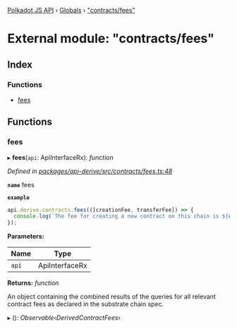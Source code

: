 [Polkadot JS API](../README.md) › [Globals](../globals.md) › ["contracts/fees"](_contracts_fees_.md)

# External module: "contracts/fees"

## Index

### Functions

* [fees](_contracts_fees_.md#fees)

## Functions

###  fees

▸ **fees**(`api`: ApiInterfaceRx): *function*

*Defined in [packages/api-derive/src/contracts/fees.ts:48](https://github.com/polkadot-js/api/blob/7e25145fbf/packages/api-derive/src/contracts/fees.ts#L48)*

**`name`** fees

**`example`** 
<BR>

```javascript
api.derive.contracts.fees(([creationFee, transferFee]) => {
  console.log(`The fee for creating a new contract on this chain is ${creationFee} units. The fee required to call this contract is ${transferFee} units.`);
});
```

**Parameters:**

Name | Type |
------ | ------ |
`api` | ApiInterfaceRx |

**Returns:** *function*

An object containing the combined results of the queries for
all relevant contract fees as declared in the substrate chain spec.

▸ (): *Observable‹DerivedContractFees›*

